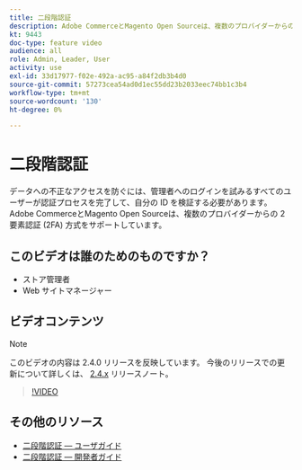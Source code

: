 ```yaml
---
title: 二段階認証
description: Adobe CommerceとMagento Open Sourceは、複数のプロバイダーからの 2 要素認証 (2FA) 方式をサポートしています。 2 要素認証機能がストアの管理者を保護する方法を説明します。
kt: 9443
doc-type: feature video
audience: all
role: Admin, Leader, User
activity: use
exl-id: 33d17977-f02e-492a-ac95-a84f2db3b4d0
source-git-commit: 57273cea54ad0d1ec55dd23b2033eec74bb1c3b4
workflow-type: tm+mt
source-wordcount: '130'
ht-degree: 0%

---
```


# 二段階認証

データへの不正なアクセスを防ぐには、管理者へのログインを試みるすべてのユーザーが認証プロセスを完了して、自分の ID を検証する必要があります。 Adobe CommerceとMagento Open Sourceは、複数のプロバイダーからの 2 要素認証 (2FA) 方式をサポートしています。

## このビデオは誰のためのものですか？

- ストア管理者
- Web サイトマネージャー

## ビデオコンテンツ

>[!NOTE]
>
>このビデオの内容は 2.4.0 リリースを反映しています。 今後のリリースでの更新について詳しくは、 [2.4.x](https://devdocs.magento.com/guides/v2.4/release-notes/bk-release-notes.html) リリースノート。

>[!VIDEO](https://video.tv.adobe.com/v/339104?quality=12&learn=on)

## その他のリソース

- [二段階認証 — ユーザガイド](https://docs.magento.com/user-guide/stores/security-two-factor-authentication.html)
- [二段階認証 — 開発者ガイド](https://devdocs.magento.com/guides/v2.4/security/two-factor-authentication.html)

